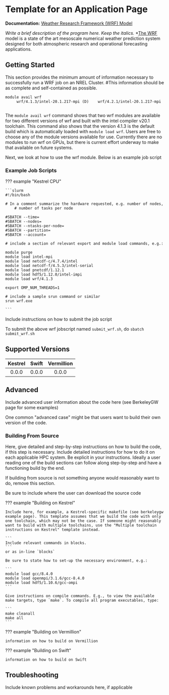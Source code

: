 # Template for an Application Page

**Documentation:** [Weather Research Framework (WRF) Model](https://www.mmm.ucar.edu/models/wrf)

*Write a brief description of the program here. Keep the italics.*
*[The WRF](https://www.mmm.ucar.edu/models/wrf) model is a state of the art mesoscale numerical weather prediction system designed for both atmospheric research and operational forecasting applications. 

## Getting Started

This section provides the minimum amount of information necessary to successfully run a WRF job on an NREL Cluster.
#This information should be as complete and self-contained as possible.

```
module avail wrf
     wrf/4.1.3/intel-20.1.217-mpi (D)    wrf/4.2.1/intel-20.1.217-mpi
     
```

The `module avail wrf` command shows that two wrf modules are
available for two different versions of wrf and built with the intel
compiler v20.1 toolchain. This command also shows that the version
4.1.3 is the default build which is automatically loaded with `module
load wrf`. Users are free to choose any of the module versions
available for use. Currently there are no modules to run wrf on GPUs, but
there is current effort underway to make that available on future systems.

Next, we look at how to use the wrf module. Below is an example job script

### Example Job Scripts

??? example "Kestrel CPU"

	```slurm
	#!/bin/bash

	# In a comment summarize the hardware requested, e.g. number of nodes, 
        # number of tasks per node

	#SBATCH --time=
	#SBATCH --nodes=
	#SBATCH --ntasks-per-node=
	#SBATCH --partition=
	#SBATCH --account=

	# include a section of relevant export and module load commands, e.g.:

	module purge
	module load intel-mpi
	module load netcdf-c/4.7.4/intel
	module load netcdf-f/4.5.3/intel-serial
	module load pnetcdf/1.12.1
	module load hdf5/1.12.0/intel-impi
	module load wrf/4.1.3

	export OMP_NUM_THREADS=1

	# include a sample srun command or similar
	srun wrf.exe

	```


Include instructions on how to submit the job script

To submit the above wrf jobscript named `submit_wrf.sh`, do ``` sbatch submit_wrf.sh ```

## Supported Versions

| Kestrel | Swift | Vermillion |
|:-------:|:-----:|:----------:|
| 0.0.0   | 0.0.0 | 0.0.0      |

## Advanced

Include advanced user information about the code here (see BerkeleyGW page for some examples)

One common "advanced case" might be that users want to build their own version of the code.

### Building From Source

Here, give detailed and step-by-step instructions on how to build the code, if this step is necessary. Include detailed instructions for how to do it on each applicable HPC system. Be explicit in your instructions. Ideally a user reading one of the build sections can follow along step-by-step
and have a functioning build by the end.

If building from source is not something anyone would reasonably want to do, remove this section.

Be sure to include where the user can download the source code

??? example "Building on Kestrel"

	Include here, for example, a Kestrel-specific makefile (see berkeleygw example page). This template assumes that we build the code with only one toolchain, which may not be the case. If someone might reasonably want to build with multiple toolchains, use the "Multiple toolchain instructions on Kestrel" template instead.
	
	```
	Include relevant commands in blocks.
	```
	or as in-line `blocks`

	Be sure to state how to set-up the necessary environment, e.g.:

	```
	module load gcc/8.4.0
	module load openmpi/3.1.6/gcc-8.4.0
	module load hdf5/1.10.6/gcc-ompi
	```

	Give instructions on compile commands. E.g., to view the available make targets, type `make`. To compile all program executables, type:

	```
	make cleanall
	make all
	```
	
??? example "Building on Vermillion"

	information on how to build on Vermillion

??? example "Building on Swift"

	information on how to build on Swift


## Troubleshooting

Include known problems and workarounds here, if applicable

